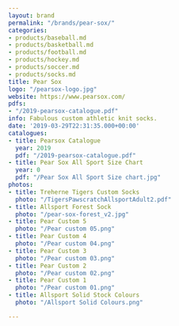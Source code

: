 ```yaml
---
layout: brand
permalink: "/brands/pear-sox/"
categories:
- products/baseball.md
- products/basketball.md
- products/football.md
- products/hockey.md
- products/soccer.md
- products/socks.md
title: Pear Sox
logo: "/pearsox-logo.jpg"
website: https://www.pearsox.com/
pdfs:
- "/2019-pearsox-catalogue.pdf"
info: Fabulous custom athletic knit socks.
date: '2019-03-29T22:31:35.000+00:00'
catalogues:
- title: Pearsox Catalogue
  year: 2019
  pdf: "/2019-pearsox-catalogue.pdf"
- title: Pear Sox All Sport Size Chart
  year: 0
  pdf: "/Pear Sox All Sport Size chart.jpg"
photos:
- title: Treherne Tigers Custom Socks
  photo: "/TigersPawscratchAllsportAdult2.pdf"
- title: Allsport Forest Sock
  photo: "/pear-sox-forest_v2.jpg"
- title: Pear Custom 5
  photo: "/Pear custom 05.png"
- title: Pear Custom 4
  photo: "/Pear custom 04.png"
- title: Pear Custom 3
  photo: "/Pear custom 03.png"
- title: Pear Custom 2
  photo: "/Pear custom 02.png"
- title: Pear Custom 1
  photo: "/Pear custom 01.png"
- title: Allsport Solid Stock Colours
  photo: "/Allsport Solid Colours.png"

---
```

